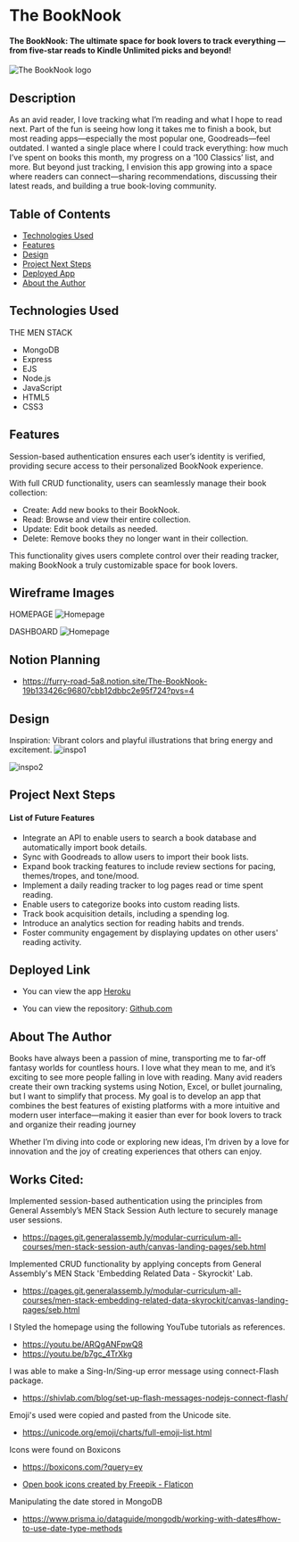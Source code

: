 # The BookNook

#### The BookNook: The ultimate space for book lovers to track everything — from five-star reads to Kindle Unlimited picks and beyond!

<img src="public/assets/Screenshot 2025-02-25 155656.png" alt="The BookNook logo"/>


## Description
As an avid reader, I love tracking what I’m reading and what I hope to read next. Part of the fun is seeing how long it takes me to finish a book, but most reading apps—especially the most popular one, Goodreads—feel outdated. I wanted a single place where I could track everything: how much I’ve spent on books this month, my progress on a ‘100 Classics’ list, and more. But beyond just tracking, I envision this app growing into a space where readers can connect—sharing recommendations, discussing their latest reads, and building a true book-loving community.

## Table of Contents
* [Technologies Used](#technologiesused)
* [Features](#features)
* [Design](#design)
* [Project Next Steps](#nextsteps)
* [Deployed App](#deployment)
* [About the Author](#author)

## <a name="technologiesused"></a>Technologies Used
THE MEN STACK
* MongoDB
* Express
* EJS
* Node.js
* JavaScript
* HTML5
* CSS3



## Features
Session-based authentication ensures each user’s identity is verified, providing secure access to their personalized BookNook experience.

With full CRUD functionality, users can seamlessly manage their book collection:

* Create: Add new books to their BookNook.
* Read: Browse and view their entire collection.
* Update: Edit book details as needed.
* Delete: Remove books they no longer want in their collection.

This functionality gives users complete control over their reading tracker, making BookNook a truly customizable space for book lovers.


## Wireframe Images
HOMEPAGE
<img src="public/assets/Screenshot 2025-02-15 124638.png" alt="Homepage">

DASHBOARD
<img src="public/assets/Screenshot 2025-02-15 135038.png" alt="Homepage">

## Notion Planning
* https://furry-road-5a8.notion.site/The-BookNook-19b133426c96807cbb12dbbc2e95f724?pvs=4

## <a name="design"></a>Design
Inspiration: Vibrant colors and playful illustrations that bring energy and excitement.
<img src="public/assets/5f5b38755d8703f4fd1f5e9a5cb81c42.jpg" alt="inspo1">

<img src="public/assets/af1739311211a369f8307cbe0e50ae7a.jpg" alt="inspo2">

## <a name="nextsteps"></a>Project Next Steps
#### List of Future Features
* Integrate an API to enable users to search a book database and automatically import book details.
* Sync with Goodreads to allow users to import their book lists.
* Expand book tracking features to include review sections for pacing, themes/tropes, and tone/mood.
* Implement a daily reading tracker to log pages read or time spent reading.
* Enable users to categorize books into custom reading lists.
* Track book acquisition details, including a spending log.
* Introduce an analytics section for reading habits and trends.
* Foster community engagement by displaying updates on other users' reading activity.

## <a name="deployment"></a>Deployed Link
* You can view the app
[Heroku](https://thebooknook-d5125933b6c8.herokuapp.com/)

* You can view the repository:
[Github.com](https://github.com/ashleylaisure/_thebooknook.git)

## <a name="author"></a>About The Author
Books have always been a passion of mine, transporting me to far-off fantasy worlds for countless hours. I love what they mean to me, and it’s exciting to see more people falling in love with reading. Many avid readers create their own tracking systems using Notion, Excel, or bullet journaling, but I want to simplify that process. My goal is to develop an app that combines the best features of existing platforms with a more intuitive and modern user interface—making it easier than ever for book lovers to track and organize their reading journey

Whether I’m diving into code or exploring new ideas, I’m driven by a love for innovation and the joy of creating experiences that others can enjoy.
    
## Works Cited:
Implemented session-based authentication using the principles from General Assembly’s MEN Stack Session Auth lecture to securely manage user sessions.

* https://pages.git.generalassemb.ly/modular-curriculum-all-courses/men-stack-session-auth/canvas-landing-pages/seb.html

Implemented CRUD functionality by applying concepts from General Assembly's MEN Stack 'Embedding Related Data - Skyrockit' Lab.

* https://pages.git.generalassemb.ly/modular-curriculum-all-courses/men-stack-embedding-related-data-skyrockit/canvas-landing-pages/seb.html

I Styled the homepage using the following YouTube tutorials as references.

* https://youtu.be/ARQgANFpwQ8
* https://youtu.be/b7gc_4TrXkg

I was able to make a Sing-In/Sing-up error message using connect-Flash package.
* https://shivlab.com/blog/set-up-flash-messages-nodejs-connect-flash/

Emoji's used were copied and pasted from the Unicode site.

* https://unicode.org/emoji/charts/full-emoji-list.html

Icons were found on Boxicons

* https://boxicons.com/?query=ey

* <a href="https://www.flaticon.com/free-icons/open-book" title="open book icons">Open book icons created by Freepik - Flaticon</a>

Manipulating the date stored in MongoDB
* https://www.prisma.io/dataguide/mongodb/working-with-dates#how-to-use-date-type-methods

